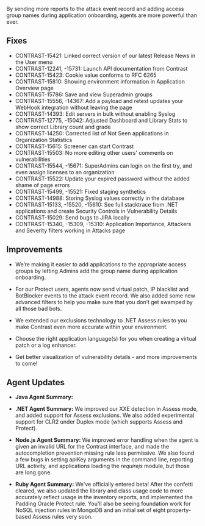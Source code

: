 <!--
title: "Contrast 3.4.2 - July 2017"
description: "Contrast 3.4.2 July 2017"
tags: "3.4.2 July Release Notes"
-->

By sending more reports to the attack event record and adding access group names during application onboarding, agents are more powerful than ever.

## Fixes

* CONTRAST-15421: Linked correct version of our latest Release News in the User menu
* CONTRAST-12241, -15731: Launch API documentation from Contrast
* CONTRAST-15423: Cookie value conforms to RFC 6265
* CONTRAST-15810: Showing environment information in Application Overview page 
* CONTRAST-15786: Save and view Superadmin groups 
* CONTRAST-15556, -14367: Add a payload and retest updates your WebHook integration without leaving the page
* CONTRAST-14393: Edit servers in bulk without enabling Syslog 
* CONTRAST-12775, -15042: Adjusted Dashboard and Library Stats to show correct Library count and grade
* CONTRAST-14250: Corrected list of Not Seen applications in Organization Statistics
* CONTRAST-15615: Screener can start Contrast
* CONTRAST-15503: No more editing other users' comments on vulnerabilities
* CONTRAST-15544, -15671: SuperAdmins can login on the first try, and even assign licenses to an organization
* CONTRAST-15522: Update your expired password without the added shame of page errors
* CONTRAST-15499, -15521: Fixed staging synthetics 
* CONTRAST-14988: Storing Syslog values correctly in the database
* CONTRAST-15133, -15520, -15610: See full stacktrace from .NET applications and create Security Controls in Vulnerability Details  
* CONTRAST-15029: Send bugs to JIRA locally 
* CONTRAST-15340, -15309, -15310: Application Importance, Attackers and Severity filters working in Attacks page 

## Improvements 

* We’re making it easier to add applications to the appropriate access groups by letting Admins add the group name during application onboarding.

* For our Protect users, agents now send virtual patch, IP blacklist and BotBlocker events to the attack event record. We also added some new advanced filters to help you make sure that you don’t get swamped by all those bad bots.

* We extended our exclusions technology to .NET Assess rules to you make Contrast even more accurate within your environment.

* Choose the right application language(s) for you when creating a virtual patch or a log enhancer.

* Get better visualization of vulnerability details - and more improvements to come! 

## Agent Updates

* **Java Agent Summary:** 

* **.NET Agent Summary:** We improved our XXE detection in Assess mode, and added support for Assess exclusions. We also added experimental support for CLR2 under Duplex mode (which supports Assess and Protect).

* **Node.js Agent Summary:** We improved error handling when the agent is given an invalid URL for the Contrast interface, and made the autocompletion prevention missing rule less permissive. We also found a few bugs in setting apiKey arguments in the command line, reporting URL activity, and applications loading the *requirejs* module, but those are long gone. 

* **Ruby Agent Summary:** We've officially entered beta! After the confetti cleared, we also updated the library and class usage code to more accurately reflect usage in the inventory reports, and implemented the Padding Oracle Protect rule. You'll also be seeing foundation work for NoSQL injection rules in MongoDB and an initial set of eight property-based Assess rules very soon.




